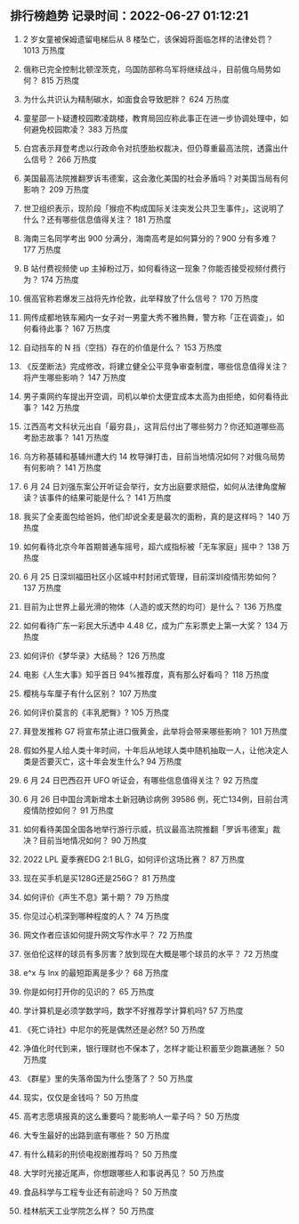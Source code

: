 
## 排行榜趋势 记录时间：2022-06-27 01:12:21
  
  1. 2 岁女童被保姆遗留电梯后从 8 楼坠亡，该保姆将面临怎样的法律处罚？ 1013 万热度
    
  2. 俄称已完全控制北顿涅茨克，乌国防部称乌军将继续战斗，目前俄乌局势如何？ 815 万热度
    
  3. 为什么共识认为精制碳水，如面食会导致肥胖？ 624 万热度
    
  4. 童星邵一卜疑遭校园欺凌跳楼，教育局回应称此事正在进一步协调处理中，如何避免校园欺凌？ 383 万热度
    
  5. 白宫表示拜登考虑以行政命令对抗堕胎权裁决，但仍尊重最高法院，透露出什么信号？ 266 万热度
    
  6. 美国最高法院推翻罗诉韦德案，这会激化美国的社会矛盾吗？对美国当局有何影响？ 209 万热度
    
  7. 世卫组织表示，现阶段「猴痘不构成国际关注突发公共卫生事件」，这说明了什么？还有哪些信息值得关注？ 181 万热度
    
  8. 海南三名同学考出 900 分满分，海南高考是如何算分的？900 分有多难？ 177 万热度
    
  9. B 站付费视频使 up 主掉粉过万，如何看待这一现象？你能否接受视频付费行为？ 174 万热度
    
  10. 俄高官称若爆发三战将先炸伦敦，此举释放了什么信号？ 170 万热度
    
  11. 网传成都地铁车厢内一女子对一男童大秀不雅热舞，警方称「正在调查」，如何看待此事？ 167 万热度
    
  12. 自动挡车的 N 挡（空挡）存在的价值是什么？ 153 万热度
    
  13. 《反垄断法》完成修改，将建立健全公平竞争审查制度，哪些信息值得关注？将产生哪些影响？ 147 万热度
    
  14. 男子乘网约车提出开空调，司机以单价太便宜成本太高为由拒绝，如何看待此事？ 142 万热度
    
  15. 江西高考文科状元出自「最穷县」，这背后付出了哪些努力？你还知道哪些高考励志故事？ 141 万热度
    
  16. 乌方称基辅和基辅州遭大约 14 枚导弹打击，目前当地情况如何？对俄乌局势有何影响？ 141 万热度
    
  17. 6 月 24 日刘强东案公开听证会举行，女方出庭要求赔偿，如何从法律角度解读？该事件的结果可能是什么？ 141 万热度
    
  18. 我买了全麦面包给爸妈，他们却说全麦是最次的面粉，真的是这样吗？ 140 万热度
    
  19. 如何看待北京今年首期普通车摇号，超六成指标被「无车家庭」摇中？ 138 万热度
    
  20. 6 月 25 日深圳福田社区小区城中村封闭式管理，目前深圳疫情形势如何？ 137 万热度
    
  21. 目前为止世界上最光滑的物体（人造的或天然的均可）是什么？ 136 万热度
    
  22. 如何看待广东一彩民大乐透中 4.48 亿，成为广东彩票史上第一大奖？ 134 万热度
    
  23. 如何评价《梦华录》大结局？ 126 万热度
    
  24. 电影《人生大事》知乎首日 94%推荐度，真有那么好看吗？ 118 万热度
    
  25. 樱桃与车厘子有什么区别？ 107 万热度
    
  26. 如何评价莫言的《丰乳肥臀》? 105 万热度
    
  27. 拜登发推称 G7 将宣布禁止进口俄黄金，此举将会带来哪些影响？ 101 万热度
    
  28. 假如外星人给人类十年时间，十年后从地球人类中随机抽取一人，让他决定人类是否要灭亡，这十年会发生什么? 94 万热度
    
  29. 6 月 24 日巴西召开 UFO 听证会，有哪些信息值得关注？ 92 万热度
    
  30. 6 月 26 日中国台湾新增本土新冠确诊病例 39586 例，死亡134例，目前台湾疫情防控如何？ 91 万热度
    
  31. 如何看待美国全国各地举行游行示威，抗议最高法院推翻「罗诉韦德案」裁决？目前当地情况如何？ 90 万热度
    
  32. 2022 LPL 夏季赛EDG 2:1 BLG，如何评价这场比赛？ 87 万热度
    
  33. 现在买手机是买128G还是256G？ 81 万热度
    
  34. 如何评价《声生不息》第十期？ 79 万热度
    
  35. 你见过心机深到哪种程度的人？ 74 万热度
    
  36. 网文作者应该如何提升网文写作水平？ 72 万热度
    
  37. 张伯伦这样的球员有多厉害？放到现在大概是哪个球员的水平？ 72 万热度
    
  38. e^x 与 lnx 的最短距离是多少？ 68 万热度
    
  39. 你是如何打开你的见识的？ 65 万热度
    
  40. 学计算机是必须学数学吗，数学不好推荐学计算机吗? 57 万热度
    
  41. 《死亡诗社》中尼尔的死是偶然还是必然? 50 万热度
    
  42. 净值化时代到来，银行理财也不保本了，怎样才能让积蓄至少跑赢通胀？ 50 万热度
    
  43. 《群星》里的失落帝国为什么堕落了？ 50 万热度
    
  44. 现实，仅仅是金钱吗？ 50 万热度
    
  45. 高考志愿填报真的这么重要吗？能影响人一辈子吗？ 50 万热度
    
  46. 大专生最好的出路到底有哪些？ 50 万热度
    
  47. 有什么精彩的刑侦电视剧推荐吗？ 50 万热度
    
  48. 大学时光接近尾声，你想跟哪些人和事说再见？ 50 万热度
    
  49. 食品科学与工程专业还有前途吗？ 50 万热度
    
  50. 桂林航天工业学院怎么样？ 50 万热度
    